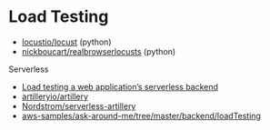# Load Testing

- [locustio/locust](https://github.com/locustio/locust) (python)
- [nickboucart/realbrowserlocusts](https://github.com/nickboucart/realbrowserlocusts) (python)

Serverless
- [Load testing a web application’s serverless backend](
  https://aws.amazon.com/blogs/compute/load-testing-a-web-applications-serverless-backend/)
- [artilleryio/artillery](https://github.com/artilleryio/artillery)
- [Nordstrom/serverless-artillery](https://github.com/Nordstrom/serverless-artillery)
- [aws-samples/ask-around-me/tree/master/backend/loadTesting](
   https://github.com/aws-samples/ask-around-me/tree/master/backend/loadTesting)